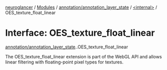 [neuroglancer](../README.md) / [Modules](../modules.md) / [annotation/annotation\_layer\_state](../modules/annotation_annotation_layer_state.md) / [<internal\>](../modules/annotation_annotation_layer_state._internal_.md) / OES\_texture\_float\_linear

# Interface: OES\_texture\_float\_linear

[annotation/annotation_layer_state](../modules/annotation_annotation_layer_state.md).[<internal>](../modules/annotation_annotation_layer_state._internal_.md).OES_texture_float_linear

The OES_texture_float_linear extension is part of the WebGL API and allows linear filtering with floating-point pixel types for textures.
